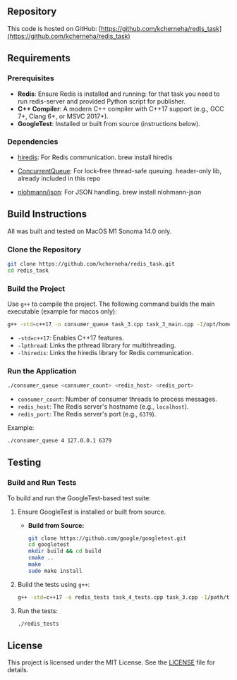 ## Repository

This code is hosted on GitHub:
[https://github.com/kcherneha/redis_task](https://github.com/kcherneha/redis_task)

## Requirements

### Prerequisites

- **Redis**: Ensure Redis is installed and running: for that task you need to run redis-server and provided Python script for publisher.
- **C++ Compiler**: A modern C++ compiler with C++17 support (e.g., GCC 7+, Clang 6+, or MSVC 2017+).
- **GoogleTest**: Installed or built from source (instructions below).

### Dependencies

- [hiredis](https://github.com/redis/hiredis): For Redis communication.
brew install hiredis

- [ConcurrentQueue](https://github.com/cameron314/concurrentqueue): For lock-free thread-safe queuing.
header-only lib, already included in this repo

- [nlohmann/json](https://github.com/nlohmann/json): For JSON handling.
brew install nlohmann-json

## Build Instructions

All was built and tested on MacOS M1 Sonoma 14.0 only.

### Clone the Repository
```bash
git clone https://github.com/kcherneha/redis_task.git
cd redis_task
```

### Build the Project

Use `g++` to compile the project. The following command builds the main executable (example for macos only):

```bash
g++ -std=c++17 -o consumer_queue task_3.cpp task_3_main.cpp -I/opt/homebrew/include -I/opt/homebrew/Cellar/hiredis/1.2.0/include -L/opt/homebrew/Cellar/hiredis/1.2.0/lib -lhiredis -lpthread
```

- `-std=c++17`: Enables C++17 features.
- `-lpthread`: Links the pthread library for multithreading.
- `-lhiredis`: Links the hiredis library for Redis communication.

### Run the Application

```bash
./consumer_queue <consumer_count> <redis_host> <redis_port>
```

- `consumer_count`: Number of consumer threads to process messages.
- `redis_host`: The Redis server's hostname (e.g., `localhost`).
- `redis_port`: The Redis server's port (e.g., `6379`).

Example:
```bash
./consumer_queue 4 127.0.0.1 6379
```

## Testing

### Build and Run Tests

To build and run the GoogleTest-based test suite:

1. Ensure GoogleTest is installed or built from source.
   - **Build from Source:**
     ```bash
     git clone https://github.com/google/googletest.git
     cd googletest
     mkdir build && cd build
     cmake ..
     make
     sudo make install
     ```

2. Build the tests using `g++`:
   ```bash
   g++ -std=c++17 -o redis_tests task_4_tests.cpp task_3.cpp -I/path/to/googletest/googletest/include -I/opt/homebrew/include -I/opt/homebrew/Cellar/hiredis/1.2.0/include -L/opt/homebrew/Cellar/hiredis/1.2.0/lib -L/path/to/googletest/build/lib -lgtest -lgtest_main -lhiredis -lpthread
   ```

3. Run the tests:
   ```bash
   ./redis_tests
   ```

## License

This project is licensed under the MIT License. See the [LICENSE](LICENSE) file for details.


